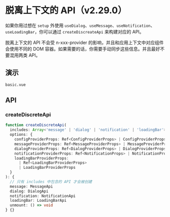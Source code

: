 # 脱离上下文的 API（v2.29.0）

如果你用过想在 `setup` 外使用 `useDialog`、`useMessage`、`useNotification`、`useLoadingBar`，你可以通过 `createDiscreateApi` 来构建对应的 API。

<n-alert title="注意" type="warning">
  脱离上下文的 API 不会受 <n-text code>n-xxx-provider</n-text> 的影响，并且和应用上下文中对应组件会使用不同的 DOM 容器。如果需要的话，你需要手动同步这些信息。并且最好不要混用两类 API。
</n-alert>

## 演示

```demo
basic.vue
```

## API

### createDiscreteApi

```ts
function createDiscreteApi(
  includes: Array<'message' | 'dialog' | 'notification' | 'loadingBar'>,
  options: {
    configProviderProps: Ref<ConfigProviderProps> | ConfigProviderProps
    messageProviderProps: Ref<MessageProviderProps> | MessageProviderProps
    dialogProviderProps: Ref<DialogProviderProps> | DialogProviderProps
    notificationProviderProps: Ref<NotificationProps> | NotificationProps
    loadingBarProviderProps:
      | Ref<LoadingBarProviderProps>
      | LoadingBarProviderProps
  }
): {
  // 只有 includes 中包含的 API 才会被创建
  message: MessageApi
  dialog: DialogApi
  notification: NotificationApi
  loadingBar: LoadingBarApi
  unmount: () => void
} {}
```

